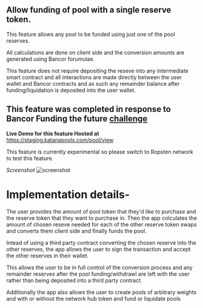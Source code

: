 ## Allow funding of pool with a single reserve token.
This feature allows any pool to be funded using just one of the pool reserves.

All calculations are done on client side and the conversion amounts are generated using Bancor forumulae.

This feature does not require depositing the reseve into any intermediate smart contract and all interactions are made
directly between the user wallet and Bancor contracts and as such any remainder balance after funding/liquidation is deposited into the user wallet.


## This feature was completed in response to Bancor Funding the future [challenge](https://gitcoin.co/issue/bancorprotocol/contracts/344/4119)

**Live Demo for this feature Hosted at**
https://staging.katanapools.com/pool/view

This feature is currently experimental so please switch to Ropsten network to test this feature.

*Screenshot*
![screenshot](https://github.com/pRoy24/katanapools/blob/master/screenshots/single_token_fl.png)


# Implementation details-
The user provides the amount of pool token that they'd like to purchase and the reserve token that they want to purchase in.
Then the app colculates the amount of chosen reseve needed for each of the other reserve token swaps and converts them client side and finally funds the pool.

Intead of using a third party contract converting the chosen reserve into the other reserves, the app allows the user to sign the transaction and accept the other reserves in their wallet.

This allows the user to be in full control of the conversion process and any remainder reserves after the pool funding/withdrawl are left with the user rather than being deposited into a third party contract.

Additionally the app also allows the user to create pools of arbitrary weights and with or without the network hub token and fund or liquidate pools